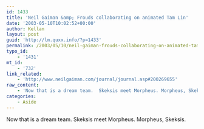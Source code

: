 ```yaml
---
id: 1433
title: 'Neil Gaiman &amp; Frouds collaborating on animated Tam Lin'
date: '2003-05-10T10:02:52+00:00'
author: Kellan
layout: post
guid: 'http://lm.quxx.info/?p=1433'
permalink: /2003/05/10/neil-gaiman-frouds-collaborating-on-animated-tam-lin/
typo_id:
    - '1431'
mt_id:
    - '732'
link_related:
    - 'http://www.neilgaiman.com/journal/journal.asp#200269655'
raw_content:
    - 'Now that is a dream team.  Skeksis meet Morpheus. Morpheus, Skeksis.'
categories:
    - Aside
---
```


Now that is a dream team. Skeksis meet Morpheus. Morpheus, Skeksis.
